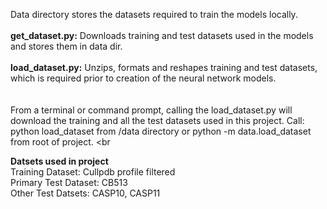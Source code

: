 Data directory stores the datasets required to train the models locally.<br> <br>
**get_dataset.py:**
Downloads training and test datasets used in the models and stores them in data dir.<br> <br>
**load_dataset.py:**
Unzips, formats and reshapes training and test datasets, which is required prior to creation of the neural network models.  
<br> <br>
From a terminal or command prompt, calling the load_dataset.py will download the training and all the test datasets used in this project. Call: python load_dataset from /data directory
or python -m data.load_dataset from root of project.
<br <br>

**Datsets used in project** <br>
Training Dataset: Cullpdb profile filtered  <br>
Primary Test Dataset: CB513 <br>
Other Test Datsets: CASP10, CASP11 <br> 
